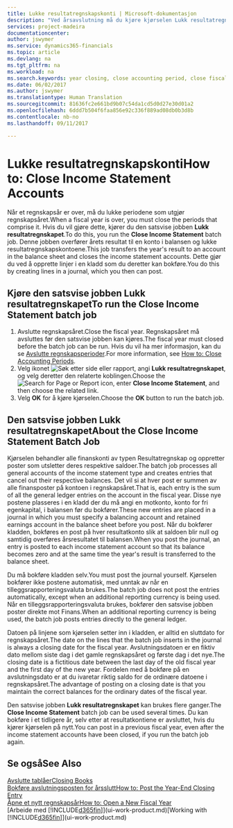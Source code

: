 ```yaml
---
title: Lukke resultatregnskapskonti | Microsoft-dokumentasjon
description: "Ved årsavslutning må du kjøre kjørselen Lukk resultatregnskapet for å lukke regnskapsperiodene som utgjør regnskapsåret."
services: project-madeira
documentationcenter: 
author: jswymer
ms.service: dynamics365-financials
ms.topic: article
ms.devlang: na
ms.tgt_pltfrm: na
ms.workload: na
ms.search.keywords: year closing, close accounting period, close fiscal year, bank account detailed trial balance
ms.date: 06/02/2017
ms.author: jswymer
ms.translationtype: Human Translation
ms.sourcegitcommit: 81636fc2e661bd9b07c54da1cd5d0d27e30d01a2
ms.openlocfilehash: 6ddd7b504f6faa856e92c336f889ad08db0b3d8b
ms.contentlocale: nb-no
ms.lasthandoff: 09/11/2017

---
```

# <a name="how-to-close-income-statement-accounts"></a><span data-ttu-id="5e83b-103">Lukke resultatregnskapskonti</span><span class="sxs-lookup"><span data-stu-id="5e83b-103">How to: Close Income Statement Accounts</span></span>
<span data-ttu-id="5e83b-104">Når et regnskapsår er over, må du lukke periodene som utgjør regnskapsåret.</span><span class="sxs-lookup"><span data-stu-id="5e83b-104">When a fiscal year is over, you must close the periods that comprise it.</span></span> <span data-ttu-id="5e83b-105">Hvis du vil gjøre dette, kjører du den satsvise jobben **Lukk resultatregnskapet**.</span><span class="sxs-lookup"><span data-stu-id="5e83b-105">To do this, you run the **Close Income Statement** batch job.</span></span> <span data-ttu-id="5e83b-106">Denne jobben overfører årets resultat til en konto i balansen og lukke resultatregnskapskontoene.</span><span class="sxs-lookup"><span data-stu-id="5e83b-106">This job transfers the year's result to an account in the balance sheet and closes the income statement accounts.</span></span> <span data-ttu-id="5e83b-107">Dette gjør du ved å opprette linjer i en kladd som du deretter kan bokføre.</span><span class="sxs-lookup"><span data-stu-id="5e83b-107">You do this by creating lines in a journal, which you then can post.</span></span>

## <a name="to-run-the-close-income-statement-batch-job"></a><span data-ttu-id="5e83b-108">Kjøre den satsvise jobben Lukk resultatregnskapet</span><span class="sxs-lookup"><span data-stu-id="5e83b-108">To run the Close Income Statement batch job</span></span>
1. <span data-ttu-id="5e83b-109">Avslutte regnskapsåret.</span><span class="sxs-lookup"><span data-stu-id="5e83b-109">Close the fiscal year.</span></span> <span data-ttu-id="5e83b-110">Regnskapsåret må avsluttes før den satsvise jobben kan kjøres.</span><span class="sxs-lookup"><span data-stu-id="5e83b-110">The fiscal year must closed before the batch job can be run.</span></span> <span data-ttu-id="5e83b-111">Hvis du vil ha mer informasjon, kan du se [Avslutte regnskapsperioder](year-close-account-periods.md).</span><span class="sxs-lookup"><span data-stu-id="5e83b-111">For more information, see [How to: Close Accounting Periods](year-close-account-periods.md).</span></span>
2. <span data-ttu-id="5e83b-112">Velg ikonet ![Søk etter side eller rapport](media/ui-search/search_small.png "Ikonet Søk etter side eller rapport"), angi **Lukk resultatregnskapet**, og velg deretter den relaterte koblingen.</span><span class="sxs-lookup"><span data-stu-id="5e83b-112">Choose the ![Search for Page or Report](media/ui-search/search_small.png "Search for Page or Report icon") icon, enter **Close Income Statement**, and then choose the related link.</span></span>
3. <span data-ttu-id="5e83b-113">Velg **OK** for å kjøre kjørselen.</span><span class="sxs-lookup"><span data-stu-id="5e83b-113">Choose the **OK** button to run the batch job.</span></span>

## <a name="about-the-close-income-statement-batch-job"></a><span data-ttu-id="5e83b-114">Den satsvise jobben Lukk resultatregnskapet</span><span class="sxs-lookup"><span data-stu-id="5e83b-114">About the Close Income Statement Batch Job</span></span>
<span data-ttu-id="5e83b-115">Kjørselen behandler alle finanskonti av typen Resultatregnskap og oppretter poster som utsletter deres respektive saldoer.</span><span class="sxs-lookup"><span data-stu-id="5e83b-115">The batch job processes all general accounts of the income statement type and creates entries that cancel out their respective balances.</span></span> <span data-ttu-id="5e83b-116">Det vil si at hver post er summen av alle finansposter på kontoen i regnskapsåret.</span><span class="sxs-lookup"><span data-stu-id="5e83b-116">That is, each entry is the sum of all the general ledger entries on the account in the fiscal year.</span></span> <span data-ttu-id="5e83b-117">Disse nye postene plasseres i en kladd der du må angi en motkonto, konto for fri egenkapital, i balansen før du bokfører.</span><span class="sxs-lookup"><span data-stu-id="5e83b-117">These new entries are placed in a journal in which you must specify a balancing account and retained earnings account in the balance sheet before you post.</span></span> <span data-ttu-id="5e83b-118">Når du bokfører kladden, bokføres en post på hver resultatkonto slik at saldoen blir null og samtidig overføres årsresultatet til balansen.</span><span class="sxs-lookup"><span data-stu-id="5e83b-118">When you post the journal, an entry is posted to each income statement account so that its balance becomes zero and at the same time the year's result is transferred to the balance sheet.</span></span>

<span data-ttu-id="5e83b-119">Du må bokføre kladden selv.</span><span class="sxs-lookup"><span data-stu-id="5e83b-119">You must post the journal yourself.</span></span> <span data-ttu-id="5e83b-120">Kjørselen bokfører ikke postene automatisk, med unntak av når en tilleggsrapporteringsvaluta brukes.</span><span class="sxs-lookup"><span data-stu-id="5e83b-120">The batch job does not post the entries automatically, except when an additional reporting currency is being used.</span></span> <span data-ttu-id="5e83b-121">Når en tilleggsrapporteringsvaluta brukes, bokfører den satsvise jobben poster direkte mot Finans.</span><span class="sxs-lookup"><span data-stu-id="5e83b-121">When an additional reporting currency is being used, the batch job posts entries directly to the general ledger.</span></span>

<span data-ttu-id="5e83b-122">Datoen på linjene som kjørselen setter inn i kladden, er alltid en sluttdato for regnskapsåret.</span><span class="sxs-lookup"><span data-stu-id="5e83b-122">The date on the lines that the batch job inserts in the journal is always a closing date for the fiscal year.</span></span> <span data-ttu-id="5e83b-123">Avslutningsdatoen er en fiktiv dato mellom siste dag i det gamle regnskapsåret og første dag i det nye.</span><span class="sxs-lookup"><span data-stu-id="5e83b-123">The closing date is a fictitious date between the last day of the old fiscal year and the first day of the new year.</span></span> <span data-ttu-id="5e83b-124">Fordelen med å bokføre på en avslutningsdato er at du ivaretar riktig saldo for de ordinære datoene i regnskapsåret.</span><span class="sxs-lookup"><span data-stu-id="5e83b-124">The advantage of posting on a closing date is that you maintain the correct balances for the ordinary dates of the fiscal year.</span></span>

<span data-ttu-id="5e83b-125">Den satsvise jobben **Lukk resultatregnskapet** kan brukes flere ganger.</span><span class="sxs-lookup"><span data-stu-id="5e83b-125">The **Close Income Statement** batch job can be used several times.</span></span> <span data-ttu-id="5e83b-126">Du kan bokføre i et tidligere år, selv etter at resultatkontiene er avsluttet, hvis du kjører kjørselen på nytt.</span><span class="sxs-lookup"><span data-stu-id="5e83b-126">You can post in a previous fiscal year, even after the income statement accounts have been closed, if you run the batch job again.</span></span>

## <a name="see-also"></a><span data-ttu-id="5e83b-127">Se også</span><span class="sxs-lookup"><span data-stu-id="5e83b-127">See Also</span></span>
[<span data-ttu-id="5e83b-128">Avslutte tablåer</span><span class="sxs-lookup"><span data-stu-id="5e83b-128">Closing Books</span></span>](year-close-books.md)  
[<span data-ttu-id="5e83b-129">Bokføre avslutningsposten for årsslutt</span><span class="sxs-lookup"><span data-stu-id="5e83b-129">How to: Post the Year-End Closing Entry</span></span>](year-how-post-year-end-close-entry.md)  
[<span data-ttu-id="5e83b-130">Åpne et nytt regnskapsår</span><span class="sxs-lookup"><span data-stu-id="5e83b-130">How to: Open a New Fiscal Year</span></span>](finance-how-open-new-fiscal-year.md)  
<span data-ttu-id="5e83b-131">[Arbeide med [!INCLUDE[d365fin](includes/d365fin_md.md)]](ui-work-product.md)</span><span class="sxs-lookup"><span data-stu-id="5e83b-131">[Working with [!INCLUDE[d365fin](includes/d365fin_md.md)]](ui-work-product.md)</span></span>

